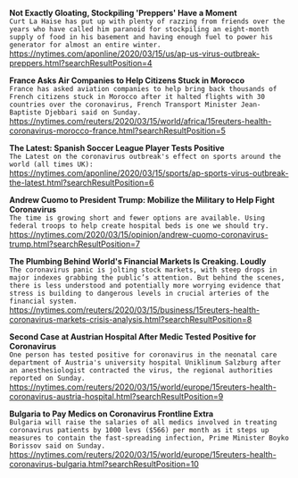 **Not Exactly Gloating, Stockpiling 'Preppers' Have a Moment**\
`Curt La Haise has put up with plenty of razzing from friends over the years who have called him paranoid for stockpiling an eight-month supply of food in his basement and having enough fuel to power his generator for almost an entire winter. `\
https://nytimes.com/aponline/2020/03/15/us/ap-us-virus-outbreak-preppers.html?searchResultPosition=4

**France Asks Air Companies to Help Citizens Stuck in Morocco**\
`France has asked aviation companies to help bring back thousands of French citizens stuck in Morocco after it halted flights with 30 countries over the coronavirus, French Transport Minister Jean-Baptiste Djebbari said on Sunday. `\
https://nytimes.com/reuters/2020/03/15/world/africa/15reuters-health-coronavirus-morocco-france.html?searchResultPosition=5

**The Latest: Spanish Soccer League Player Tests Positive**\
`The Latest on the coronavirus outbreak's effect on sports around the world (all times UK):`\
https://nytimes.com/aponline/2020/03/15/sports/ap-sports-virus-outbreak-the-latest.html?searchResultPosition=6

**Andrew Cuomo to President Trump: Mobilize the Military to Help Fight Coronavirus**\
`The time is growing short and fewer options are available. Using federal troops to help create hospital beds is one we should try.`\
https://nytimes.com/2020/03/15/opinion/andrew-cuomo-coronavirus-trump.html?searchResultPosition=7

**The Plumbing Behind World's Financial Markets Is Creaking. Loudly**\
`The coronavirus panic is jolting stock markets, with steep drops in major indexes grabbing the public’s attention. But behind the scenes, there is less understood and potentially more worrying evidence that stress is building to dangerous levels in crucial arteries of the financial system.`\
https://nytimes.com/reuters/2020/03/15/business/15reuters-health-coronavirus-markets-crisis-analysis.html?searchResultPosition=8

**Second Case at Austrian Hospital After Medic Tested Positive for Coronavirus**\
`One person has tested positive for coronavirus in the neonatal care department of Austria's university hospital Uniklinum Salzburg after an anesthesiologist contracted the virus, the regional authorities reported on Sunday.`\
https://nytimes.com/reuters/2020/03/15/world/europe/15reuters-health-coronavirus-austria-hospital.html?searchResultPosition=9

**Bulgaria to Pay Medics on Coronavirus Frontline Extra**\
`Bulgaria will raise the salaries of all medics involved in treating coronavirus patients by 1000 levs ($566) per month as it steps up measures to contain the fast-spreading infection, Prime Minister Boyko Borissov said on Sunday. `\
https://nytimes.com/reuters/2020/03/15/world/europe/15reuters-health-coronavirus-bulgaria.html?searchResultPosition=10


